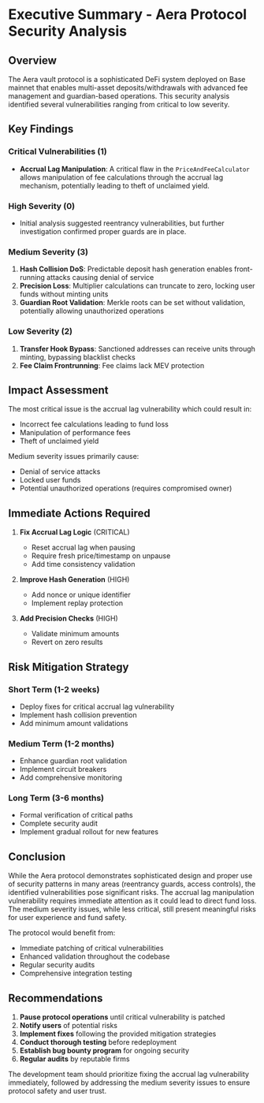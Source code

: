 # Executive Summary - Aera Protocol Security Analysis

## Overview
The Aera vault protocol is a sophisticated DeFi system deployed on Base mainnet that enables multi-asset deposits/withdrawals with advanced fee management and guardian-based operations. This security analysis identified several vulnerabilities ranging from critical to low severity.

## Key Findings

### Critical Vulnerabilities (1)
- **Accrual Lag Manipulation**: A critical flaw in the `PriceAndFeeCalculator` allows manipulation of fee calculations through the accrual lag mechanism, potentially leading to theft of unclaimed yield.

### High Severity (0)
- Initial analysis suggested reentrancy vulnerabilities, but further investigation confirmed proper guards are in place.

### Medium Severity (3)
1. **Hash Collision DoS**: Predictable deposit hash generation enables front-running attacks causing denial of service
2. **Precision Loss**: Multiplier calculations can truncate to zero, locking user funds without minting units
3. **Guardian Root Validation**: Merkle roots can be set without validation, potentially allowing unauthorized operations

### Low Severity (2)
1. **Transfer Hook Bypass**: Sanctioned addresses can receive units through minting, bypassing blacklist checks
2. **Fee Claim Frontrunning**: Fee claims lack MEV protection

## Impact Assessment

The most critical issue is the accrual lag vulnerability which could result in:
- Incorrect fee calculations leading to fund loss
- Manipulation of performance fees
- Theft of unclaimed yield

Medium severity issues primarily cause:
- Denial of service attacks
- Locked user funds
- Potential unauthorized operations (requires compromised owner)

## Immediate Actions Required

1. **Fix Accrual Lag Logic** (CRITICAL)
   - Reset accrual lag when pausing
   - Require fresh price/timestamp on unpause
   - Add time consistency validation

2. **Improve Hash Generation** (HIGH)
   - Add nonce or unique identifier
   - Implement replay protection

3. **Add Precision Checks** (HIGH)
   - Validate minimum amounts
   - Revert on zero results

## Risk Mitigation Strategy

### Short Term (1-2 weeks)
- Deploy fixes for critical accrual lag vulnerability
- Implement hash collision prevention
- Add minimum amount validations

### Medium Term (1-2 months)
- Enhance guardian root validation
- Implement circuit breakers
- Add comprehensive monitoring

### Long Term (3-6 months)
- Formal verification of critical paths
- Complete security audit
- Implement gradual rollout for new features

## Conclusion

While the Aera protocol demonstrates sophisticated design and proper use of security patterns in many areas (reentrancy guards, access controls), the identified vulnerabilities pose significant risks. The accrual lag manipulation vulnerability requires immediate attention as it could lead to direct fund loss. The medium severity issues, while less critical, still present meaningful risks for user experience and fund safety.

The protocol would benefit from:
- Immediate patching of critical vulnerabilities
- Enhanced validation throughout the codebase
- Regular security audits
- Comprehensive integration testing

## Recommendations

1. **Pause protocol operations** until critical vulnerability is patched
2. **Notify users** of potential risks
3. **Implement fixes** following the provided mitigation strategies
4. **Conduct thorough testing** before redeployment
5. **Establish bug bounty program** for ongoing security
6. **Regular audits** by reputable firms

The development team should prioritize fixing the accrual lag vulnerability immediately, followed by addressing the medium severity issues to ensure protocol safety and user trust.